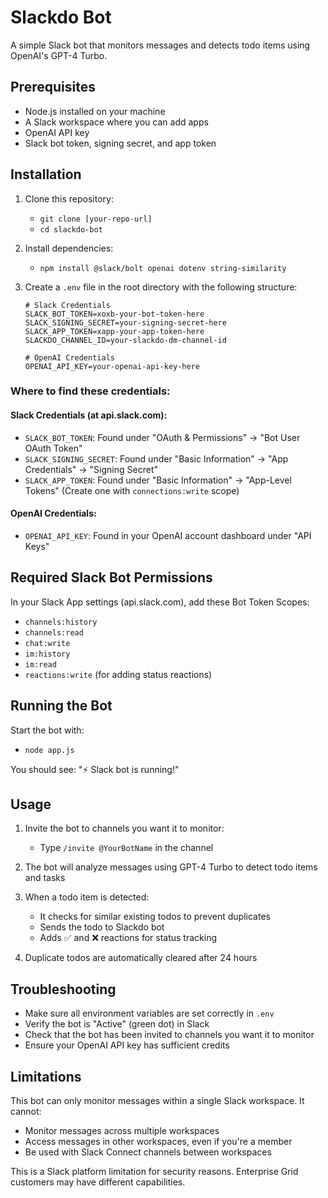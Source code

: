 # Slackdo Bot

A simple Slack bot that monitors messages and detects todo items using OpenAI's GPT-4 Turbo.

## Prerequisites

- Node.js installed on your machine
- A Slack workspace where you can add apps
- OpenAI API key
- Slack bot token, signing secret, and app token

## Installation

1. Clone this repository:
   - `git clone [your-repo-url]`
   - `cd slackdo-bot`

2. Install dependencies:
   - `npm install @slack/bolt openai dotenv string-similarity`

3. Create a `.env` file in the root directory with the following structure:

   ```
   # Slack Credentials
   SLACK_BOT_TOKEN=xoxb-your-bot-token-here
   SLACK_SIGNING_SECRET=your-signing-secret-here
   SLACK_APP_TOKEN=xapp-your-app-token-here
   SLACKDO_CHANNEL_ID=your-slackdo-dm-channel-id

   # OpenAI Credentials
   OPENAI_API_KEY=your-openai-api-key-here
   ```

### Where to find these credentials:

#### Slack Credentials (at api.slack.com):
- `SLACK_BOT_TOKEN`: Found under "OAuth & Permissions" → "Bot User OAuth Token"
- `SLACK_SIGNING_SECRET`: Found under "Basic Information" → "App Credentials" → "Signing Secret"
- `SLACK_APP_TOKEN`: Found under "Basic Information" → "App-Level Tokens" (Create one with `connections:write` scope)

#### OpenAI Credentials:
- `OPENAI_API_KEY`: Found in your OpenAI account dashboard under "API Keys"

## Required Slack Bot Permissions

In your Slack App settings (api.slack.com), add these Bot Token Scopes:
- `channels:history`
- `channels:read`
- `chat:write`
- `im:history`
- `im:read`
- `reactions:write` (for adding status reactions)

## Running the Bot

Start the bot with:
- `node app.js`

You should see: "⚡️ Slack bot is running!"

## Usage

1. Invite the bot to channels you want it to monitor:
   - Type `/invite @YourBotName` in the channel

2. The bot will analyze messages using GPT-4 Turbo to detect todo items and tasks
3. When a todo item is detected:
   - It checks for similar existing todos to prevent duplicates
   - Sends the todo to Slackdo bot
   - Adds ✅ and ❌ reactions for status tracking
4. Duplicate todos are automatically cleared after 24 hours

## Troubleshooting

- Make sure all environment variables are set correctly in `.env`
- Verify the bot is "Active" (green dot) in Slack
- Check that the bot has been invited to channels you want it to monitor
- Ensure your OpenAI API key has sufficient credits

## Limitations

This bot can only monitor messages within a single Slack workspace. It cannot:
- Monitor messages across multiple workspaces
- Access messages in other workspaces, even if you're a member
- Be used with Slack Connect channels between workspaces

This is a Slack platform limitation for security reasons. Enterprise Grid customers may have different capabilities.

